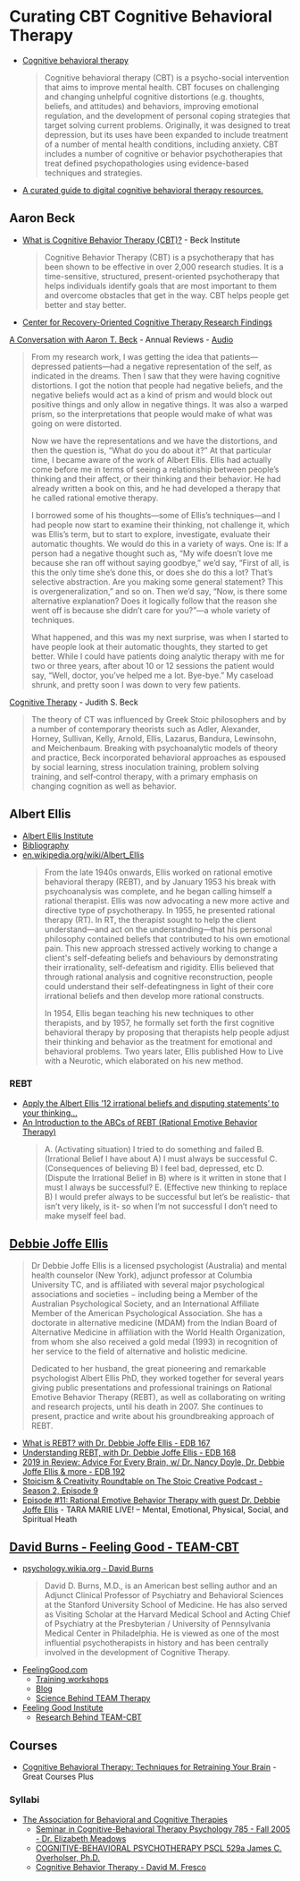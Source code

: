# Curating CBT Cognitive Behavioral Therapy

* [Cognitive behavioral therapy](https://en.wikipedia.org/wiki/Cognitive_behavioral_therapy)
  > Cognitive behavioral therapy (CBT) is a psycho-social intervention that aims to improve mental health. CBT focuses on challenging and changing unhelpful cognitive distortions (e.g. thoughts, beliefs, and attitudes) and behaviors, improving emotional regulation, and the development of personal coping strategies that target solving current problems. Originally, it was designed to treat depression, but its uses have been expanded to include treatment of a number of mental health conditions, including anxiety. CBT includes a number of cognitive or behavior psychotherapies that treat defined psychopathologies using evidence-based techniques and strategies.
* [A curated guide to digital cognitive behavioral therapy resources.](https://cbt.digital/)

## Aaron Beck

* [What is Cognitive Behavior Therapy (CBT)?](https://beckinstitute.org/get-informed/what-is-cognitive-therapy/) - Beck Institute
  > Cognitive Behavior Therapy (CBT) is a psychotherapy that has been shown to be effective in over 2,000 research studies. It is a time-sensitive, structured, present-oriented psychotherapy that helps individuals identify goals that are most important to them and overcome obstacles that get in the way. CBT helps people get better and stay better.
* [Center for Recovery-Oriented Cognitive Therapy Research Findings](https://beckinstitute.org/ctr-research-findings/#summary)

[A Conversation with Aaron T. Beck](https://www.annualreviews.org/userimages/contenteditor/1351004835908/aarontbecktranscript.pdf) - Annual Reviews - [Audio](https://soundcloud.com/annualreviews/aaronbeckconversation)
  > From my research work, I was getting the idea that patients— depressed patients—had a negative representation of the self, as indicated in the dreams. Then I saw that they were having cognitive distortions. I got the notion that people had negative beliefs, and the negative beliefs would act as a kind of prism and would block out positive things and only allow in negative things. It was also a warped prism, so the interpretations that people would make of what was going on were distorted. 
  > 
  > Now we have the representations and we have the distortions, and then the question is, “What do you do about it?” At that particular time, I became aware of the work of Albert Ellis. Ellis had actually come before me in terms of seeing a relationship between people’s thinking and their affect, or their thinking and their behavior. He had already written a book on this, and he had developed a therapy that he called rational emotive therapy. 
  > 
  > I borrowed some of his thoughts—some of Ellis’s techniques—and I had people now start to examine their thinking, not challenge it, which was Ellis’s term, but to start to explore, investigate, evaluate their automatic thoughts. We would do this in a variety of ways. One is: If a person had a negative thought such as, “My wife doesn’t love me because she ran off without saying goodbye,” we’d say, “First of all, is this the only time she’s done this, or does she do this a lot? That’s selective abstraction. Are you making some general statement? This is overgeneralization,” and so on. Then we’d say, “Now, is there some alternative explanation? Does it logically follow that the reason she went off is because she didn’t care for you?”—a whole variety of techniques. 
  > 
  > What happened, and this was my next surprise, was when I started to have people look at their automatic thoughts, they started to get better. While I could have patients doing analytic therapy with me for two or three years, after about 10 or 12 sessions the patient would say, “Well, doctor, you’ve helped me a lot. Bye-bye.” My caseload shrunk, and pretty soon I was down to very few patients.

[Cognitive Therapy](https://onlinelibrary.wiley.com/doi/full/10.1002/9780470479216.corpsy0198) - Judith S. Beck
> The theory of CT was influenced by Greek Stoic philosophers and by a number of contemporary theorists such as Adler, Alexander, Horney, Sullivan, Kelly, Arnold, Ellis, Lazarus, Bandura, Lewinsohn, and Meichenbaum. Breaking with psychoanalytic models of theory and practice, Beck incorporated behavioral approaches as espoused by social learning, stress inoculation training, problem solving training, and self‐control therapy, with a primary emphasis on changing cognition as well as behavior.

## Albert Ellis

* [Albert Ellis Institute](http://albertellis.org)
* [Bibliography](http://albertellis.org/albert-ellis-bibliography-page-1/)
* [en.wikipedia.org/wiki/Albert_Ellis](https://en.wikipedia.org/wiki/Albert_Ellis#Rational_emotive_behavior_therapy_(REBT))
  > From the late 1940s onwards, Ellis worked on rational emotive behavioral therapy (REBT), and by January 1953 his break with psychoanalysis was complete, and he began calling himself a rational therapist. Ellis was now advocating a new more active and directive type of psychotherapy. In 1955, he presented rational therapy (RT). In RT, the therapist sought to help the client understand—and act on the understanding—that his personal philosophy contained beliefs that contributed to his own emotional pain. This new approach stressed actively working to change a client's self-defeating beliefs and behaviours by demonstrating their irrationality, self-defeatism and rigidity. Ellis believed that through rational analysis and cognitive reconstruction, people could understand their self-defeatingness in light of their core irrational beliefs and then develop more rational constructs.
  > 
  > In 1954, Ellis began teaching his new techniques to other therapists, and by 1957, he formally set forth the first cognitive behavioral therapy by proposing that therapists help people adjust their thinking and behavior as the treatment for emotional and behavioral problems. Two years later, Ellis published How to Live with a Neurotic, which elaborated on his new method.

### REBT

* [Apply the Albert Ellis ’12 irrational beliefs and disputing statements’ to your thinking…](https://iveronicawalsh.wordpress.com/2013/01/07/apply-the-albert-ellis-12-irrational-beliefs-and-disputing-statements-to-your-2013/)
* [An Introduction to the ABCs of REBT (Rational Emotive Behavior Therapy)](https://www.smartrecovery.org/smart-recovery-toolbox/abc-crash-course/)
  > A. (Activating situation) I tried to do something and failed
  > B. (Irrational Belief I have about A) I must always be successful
  > C. (Consequences of believing B) I feel bad, depressed, etc
  > D. (Dispute the Irrational Belief in B) where is it written in stone that I must I always be successful?
  > E. (Effective new thinking to replace B) I would prefer always to be successful but let’s be realistic- that isn’t very likely, is it- so when I’m not successful I don’t need to make myself feel bad.

## [Debbie Joffe Ellis](http://www.debbiejoffeellis.com/)

> Dr Debbie Joffe Ellis is a licensed psychologist (Australia) and mental health counselor (New York), adjunct professor at Columbia University TC, and is affiliated with several major psychological associations and societies − including being a Member of the Australian Psychological Society, and an International Affiliate Member of the American Psychological Association. She has a doctorate in alternative medicine (MDAM) from the Indian Board of Alternative Medicine in affiliation with the World Health Organization, from whom she also received a gold medal (1993) in recognition of her service to the field of alternative and holistic medicine.
> 
> Dedicated to her husband, the great pioneering and remarkable psychologist Albert Ellis PhD, they worked together for several years giving public presentations and professional trainings on Rational Emotive Behavior Therapy (REBT), as well as collaborating on writing and research projects, until his death in 2007. She continues to present, practice and write about his groundbreaking approach of REBT.

* [What is REBT? with Dr. Debbie Joffe Ellis - EDB 167](https://www.differentbrains.org/what-is-rebt-with-dr-debbie-joffe-ellis-edb-167/)
* [Understanding REBT, with Dr. Debbie Joffe Ellis - EDB 168](https://www.differentbrains.org/understanding-rebt-with-dr-debbie-joffe-ellis-edb-168/)
* [2019 in Review: Advice For Every Brain, w/ Dr. Nancy Doyle, Dr. Debbie Joffe Ellis & more - EDB 192](https://www.differentbrains.org/2019-in-review-advice-for-every-brain-w-dr-nancy-doyle-dr-debbie-joffe-ellis-more-edb-192/)
* [Stoicism & Creativity Roundtable on The Stoic Creative Podcast - Season 2, Episode 9](https://soundcloud.com/scott-perry-8/stoicism-creativity-roundtable-on-the-stoic-creative-podcast-season-2-episode-8)
* [Episode #11: Rational Emotive Behavior Therapy with guest Dr. Debbie Joffe Ellis](https://taramarielive.libsyn.com/episode-11-place-holder) - TARA MARIE LIVE! – Mental, Emotional, Physical, Social, and Spiritual Heath

## [David Burns - Feeling Good - TEAM-CBT](https://github.com/cognitivetech/David-Burns-Feeling-Good-TEAM-CBT)

* [psychology.wikia.org - David Burns](https://psychology.wikia.org/wiki/David_Burns)
  > David D. Burns, M.D., is an American best selling author and an Adjunct Clinical Professor of Psychiatry and Behavioral Sciences at the Stanford University School of Medicine. He has also served as Visiting Scholar at the Harvard Medical School and Acting Chief of Psychiatry at the Presbyterian / University of Pennsylvania Medical Center in Philadelphia. He is viewed as one of the most influential psychotherapists in history and has been centrally involved in the development of Cognitive Therapy.
* [FeelingGood.com](https://feelinggood.com/)
  * [Training workshops](https://feelinggood.com/workshops/)
  * [Blog](https://feelinggood.com/blog-home/)
  * [Science Behind TEAM Therapy](https://feelinggood.com/science-behind-t-e-a-m-therapy/)
* [Feeling Good Institute](http://www.feelinggoodinstitute.com)
  * [Research Behind TEAM-CBT](http://www.feelinggoodinstitute.com/research-behind-team-cbt/)

## Courses

* [Cognitive Behavioral Therapy: Techniques for Retraining Your Brain](https://www.thegreatcourses.com/courses/cognitive-behavioral-therapy-techniques-for-retraining-your-brain.html) - Great Courses Plus

### Syllabi

* [The Association for Behavioral and Cognitive Therapies](https://www.abct.org/Resources/?m=mResources&fa=Syllabi)
  * [Seminar in Cognitive-Behavioral Therapy Psychology 785 - Fall 2005 - Dr. Elizabeth Meadows](https://www.abct.org/docs/Syllabi/Seminar_in_CBT_Meadows_Central_Michigan_University.pdf)
  * [COGNITIVE-BEHAVIORAL PSYCHOTHERAPY PSCL 529a James C. Overholser, Ph.D.](https://www.abct.org/docs/Syllabi/Cognitive_Behavioral_Psychotherapy_Overholser_Case_Western.pdf)
  * [Cognitive Behavior Therapy - David M. Fresco](https://www.abct.org/docs/Syllabi/CBT_David_Fresco_Kent_State_University.pdf)